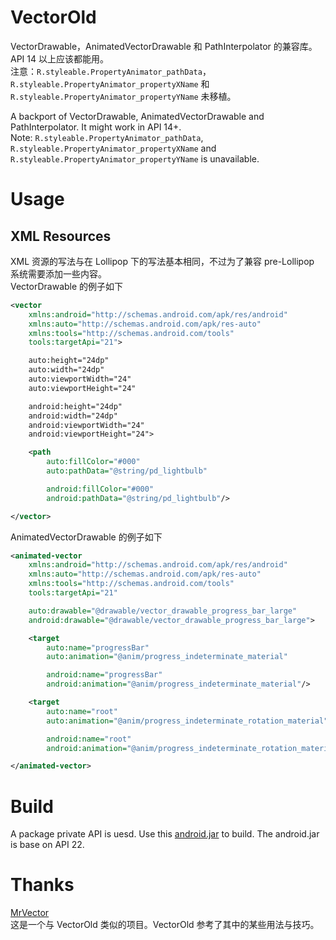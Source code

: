 # VectorOld

VectorDrawable，AnimatedVectorDrawable 和 PathInterpolator 的兼容库。API 14 以上应该都能用。<br>
注意：`R.styleable.PropertyAnimator_pathData`，`R.styleable.PropertyAnimator_propertyXName` 和 `R.styleable.PropertyAnimator_propertyYName` 未移植。

A backport of VectorDrawable, AnimatedVectorDrawable and PathInterpolator. It might work in API 14+.<br>
Note: `R.styleable.PropertyAnimator_pathData`, `R.styleable.PropertyAnimator_propertyXName` and `R.styleable.PropertyAnimator_propertyYName` is unavailable.

# Usage

## XML Resources

XML 资源的写法与在 Lollipop 下的写法基本相同，不过为了兼容 pre-Lollipop 系统需要添加一些内容。<br>
VectorDrawable 的例子如下
```xml
<vector
    xmlns:android="http://schemas.android.com/apk/res/android"
    xmlns:auto="http://schemas.android.com/apk/res-auto"
    xmlns:tools="http://schemas.android.com/tools"
    tools:targetApi="21">

    auto:height="24dp"
    auto:width="24dp"
    auto:viewportWidth="24"
    auto:viewportHeight="24"

    android:height="24dp"
    android:width="24dp"
    android:viewportWidth="24"
    android:viewportHeight="24">

    <path
        auto:fillColor="#000"
        auto:pathData="@string/pd_lightbulb"

        android:fillColor="#000"
        android:pathData="@string/pd_lightbulb"/>

</vector>
```

AnimatedVectorDrawable 的例子如下
```xml
<animated-vector
    xmlns:android="http://schemas.android.com/apk/res/android"
    xmlns:auto="http://schemas.android.com/apk/res-auto"
    xmlns:tools="http://schemas.android.com/tools"
    tools:targetApi="21"

    auto:drawable="@drawable/vector_drawable_progress_bar_large"
    android:drawable="@drawable/vector_drawable_progress_bar_large">

    <target
        auto:name="progressBar"
        auto:animation="@anim/progress_indeterminate_material"

        android:name="progressBar"
        android:animation="@anim/progress_indeterminate_material"/>

    <target
        auto:name="root"
        auto:animation="@anim/progress_indeterminate_rotation_material"

        android:name="root"
        android:animation="@anim/progress_indeterminate_rotation_material"/>

</animated-vector>
```

# Build
A package private API is uesd. Use this [android.jar](https://mega.co.nz/#!NpNlRDxY!fdpka-oqfHm2XoF1IDxrUFITn2xs5x3wQMT1jQ4TJT4) to build. The android.jar is base on API 22.

# Thanks
[MrVector](https://github.com/telly/MrVector)<br>
这是一个与 VectorOld 类似的项目。VectorOld 参考了其中的某些用法与技巧。
